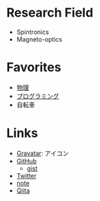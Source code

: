# Research Field
* Spintronics
* Magneto-optics

# Favorites
- [物理](doc/physics.md)
- [プログラミング](doc/programming.md)
- 自転車

# Links
- [Gravatar](https://ja.gravatar.com/hitorigotomemo): アイコン
- [GitHub](https://github.com/y-marui)
  - [gist](https://gist.github.com/y-marui)
- [Twitter](https://twitter.com/_y_marui)
- [note](https://note.com/y_marui)
- [Qiita](https://qiita.com/y_marui)
